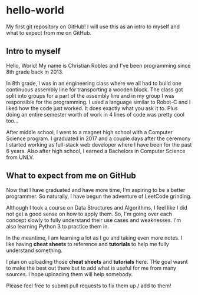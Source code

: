 # hello-world
My first git repository on GitHub! I will use this as an intro to myself and what to expect from me on GitHub.

## Intro to myself

Hello, World! My name is Christian Robles and I've been programming since 8th grade back in 2013.

In 8th grade, I was in an engineering class where we all had to build one continuous assembly line for transporting a wooden block. The class got split into groups for a part of the assembly line and in my group I was responsible for the programming. I used a language similar to Robot-C and I liked how the code just worked. It does exactly what you ask it to. Plus doing an entire semester worth of work in 4 lines of code was pretty cool too...

After middle school, I went to a magnet high school with a Computer Science program. I graduated in 2017 and a couple days after the ceremony I started working as full-stack web developer where I have been for the past 6 years. Also after high school, I earned a Bachelors in Computer Science from UNLV.

## What to expect from me on GitHub

Now that I have graduated and have more time, I'm aspiring to be a better programmer. So naturally, I have begun the adventure of LeetCode grinding.

Although I took a course on Data Structures and Algorithms, I feel like I did not get a good sense on how to apply them. So, I'm going over each concept slowly to fully understand their use cases and weaknesses. I'm also learning Python 3 to practice them in.

In the meantime, I am learning a lot as I go and taking even more notes. I like having **cheat sheets** to reference and **tutorials** to help me fully understand something.

I plan on uploading those **cheat sheets** and **tutorials** here. THe goal wasnt to make the best out there but to add what is useful for me from many sources. I hope uploading them will help somebody.

Please feel free to submit pull requests to fix them up / add to them!
